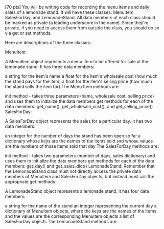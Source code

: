 [70 pts] You will be writing code for recording the menu items and daily sales of a lemonade stand. It will have these classes: MenuItem, SalesForDay, and LemonadeStand. All data members of each class should be marked as private (a leading underscore in the name). Since they're private, if you need to access them from outside the class, you should do so via get or set methods.

Here are descriptions of the three classes:

MenuItem:

A MenuItem object represents a menu item to be offered for sale at the lemonade stand. It has three data members:

a string for the item's name
a float for the item's wholesale cost (how much the stand pays for the item)
a float for the item's selling price (how much the stand sells the item for)
The Menu Item methods are:

init method - takes three parameters (name, wholesale cost, selling price) and uses them to initialize the data members
get methods for each of the data members: get_name(), get_wholesale_cost(), and get_selling_price()
SalesForDay:

A SalesForDay object represents the sales for a particular day. It has two data members:

an integer for the number of days the stand has been open so far
a dictionary whose keys are the names of the items sold and whose values are the numbers of those items sold that day
The SalesForDay methods are:

init method - takes two parameters (number of days, sales dictionary) and uses them to initialize the data members
get methods for each of the data members: get_day() and get_sales_dict()
LemonadeStand: Remember that the LemonadeStand class must not directly access the private data members of MenuItem and SalesForDay objects, but instead must call the appropriate get methods

A LemonadeStand object represents a lemonade stand. It has four data members:

a string for the name of the stand
an integer representing the current day
a dictionary of MenuItem objects, where the keys are the names of the items and the values are the corresponding MenuItem objects
a list of SalesForDay objects
The LemonadeStand methods are:


